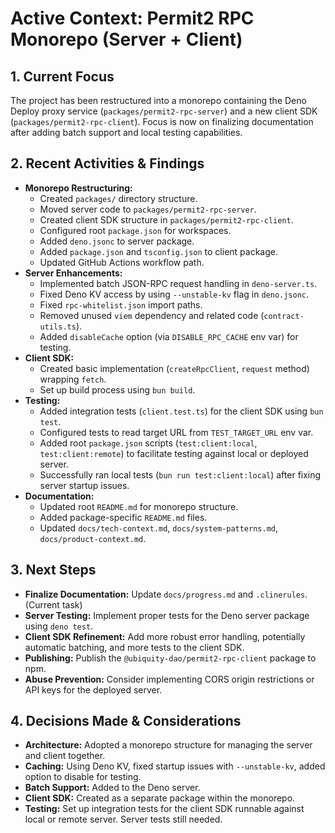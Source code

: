 # Active Context: Permit2 RPC Monorepo (Server + Client)

## 1. Current Focus

The project has been restructured into a monorepo containing the Deno Deploy
proxy service (`packages/permit2-rpc-server`) and a new client SDK
(`packages/permit2-rpc-client`). Focus is now on finalizing documentation after
adding batch support and local testing capabilities.

## 2. Recent Activities & Findings

- **Monorepo Restructuring:**
  - Created `packages/` directory structure.
  - Moved server code to `packages/permit2-rpc-server`.
  - Created client SDK structure in `packages/permit2-rpc-client`.
  - Configured root `package.json` for workspaces.
  - Added `deno.jsonc` to server package.
  - Added `package.json` and `tsconfig.json` to client package.
  - Updated GitHub Actions workflow path.
- **Server Enhancements:**
  - Implemented batch JSON-RPC request handling in `deno-server.ts`.
  - Fixed Deno KV access by using `--unstable-kv` flag in `deno.jsonc`.
  - Fixed `rpc-whitelist.json` import paths.
  - Removed unused `viem` dependency and related code (`contract-utils.ts`).
  - Added `disableCache` option (via `DISABLE_RPC_CACHE` env var) for testing.
- **Client SDK:**
  - Created basic implementation (`createRpcClient`, `request` method) wrapping
    `fetch`.
  - Set up build process using `bun build`.
- **Testing:**
  - Added integration tests (`client.test.ts`) for the client SDK using
    `bun test`.
  - Configured tests to read target URL from `TEST_TARGET_URL` env var.
  - Added root `package.json` scripts (`test:client:local`,
    `test:client:remote`) to facilitate testing against local or deployed
    server.
  - Successfully ran local tests (`bun run test:client:local`) after fixing
    server startup issues.
- **Documentation:**
  - Updated root `README.md` for monorepo structure.
  - Added package-specific `README.md` files.
  - Updated `docs/tech-context.md`, `docs/system-patterns.md`,
    `docs/product-context.md`.

## 3. Next Steps

- **Finalize Documentation:** Update `docs/progress.md` and `.clinerules`.
  (Current task)
- **Server Testing:** Implement proper tests for the Deno server package using
  `deno test`.
- **Client SDK Refinement:** Add more robust error handling, potentially
  automatic batching, and more tests to the client SDK.
- **Publishing:** Publish the `@ubiquity-dao/permit2-rpc-client` package to npm.
- **Abuse Prevention:** Consider implementing CORS origin restrictions or API
  keys for the deployed server.

## 4. Decisions Made & Considerations

- **Architecture:** Adopted a monorepo structure for managing the server and
  client together.
- **Caching:** Using Deno KV, fixed startup issues with `--unstable-kv`, added
  option to disable for testing.
- **Batch Support:** Added to the Deno server.
- **Client SDK:** Created as a separate package within the monorepo.
- **Testing:** Set up integration tests for the client SDK runnable against
  local or remote server. Server tests still needed.
